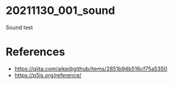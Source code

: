 # 20211130_001_sound
Sound test


# References
- https://qiita.com/aike@github/items/2851b94b516cf75a5350
- https://p5js.org/reference/
